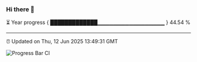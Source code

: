 ### Hi there 👋

⏳ Year progress { █████████████▁▁▁▁▁▁▁▁▁▁▁▁▁▁▁▁▁ } 44.54 %

---

⏰ Updated on Thu, 12 Jun 2025 13:49:31 GMT

![Progress Bar CI](https://github.com/IshwaranRudhara/GIT-ACTION/workflows/Progress%20Bar%20CI/badge.svg)
